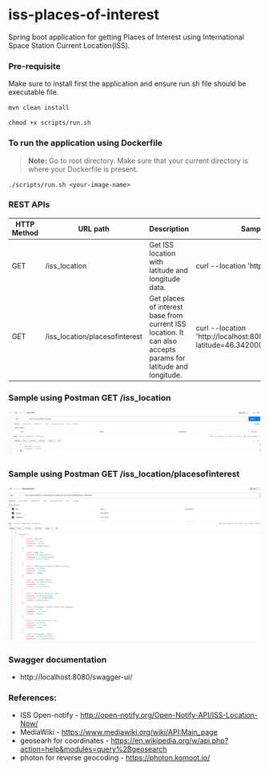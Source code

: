 # iss-places-of-interest
Spring boot application for getting Places of Interest using International Space Station Current Location(ISS). 

### Pre-requisite
Make sure to install first the application and ensure run.sh file should be executable file.
```
mvn clean install
```
```
chmod +x scripts/run.sh  
```

### To run the application using Dockerfile
> **Note:** Go to root directory. Make sure that your current directory is where your Dockerfile is present.

```shell
./scripts/run.sh <your-image-name>
```


### REST APIs

|HTTP Method | URL path | Description | Sample CURL command |
|------------ | -------------| -------------| -------------| 
GET|/iss_location|Get ISS location with latitude and longitude data.| curl --location 'http://localhost:8080/iss_location'
GET|/iss_location/placesofinterest|Get places of interest base from current ISS location. It can also accepts params for latitude and longitude.| curl --location 'http://localhost:8080/iss_location/placesofinterest?latitude=46.342000&longitude=-67.817000'

### Sample using Postman GET /iss_location
![img_2.png](img_2.png)

### Sample using Postman GET /iss_location/placesofinterest
![img_1.png](img_1.png)

### Swagger documentation
- http://localhost:8080/swagger-ui/

### References:
* ISS Open-notify - http://open-notify.org/Open-Notify-API/ISS-Location-Now/
* MediaWiki - https://www.mediawiki.org/wiki/API:Main_page
* geosearh for coordinates - https://en.wikipedia.org/w/api.php?action=help&modules=query%2Bgeosearch
* photon for reverse geocoding - https://photon.komoot.io/
